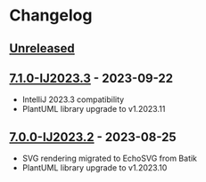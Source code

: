 # Changelog

## [Unreleased]

## [7.1.0-IJ2023.3] - 2023-09-22
- IntelliJ 2023.3 compatibility
- PlantUML library upgrade to v1.2023.11

## [7.0.0-IJ2023.2] - 2023-08-25
- SVG rendering migrated to EchoSVG from Batik
- PlantUML library upgrade to v1.2023.10

[Unreleased]: https://github.com/esteinberg/plantuml4idea/compare/v7.1.0-IJ2023.3...HEAD

[7.1.0-IJ2023.3]: https://github.com/esteinberg/plantuml4idea/compare/v7.0.0-IJ2023.2...v7.1.0-IJ2023.3
[7.0.0-IJ2023.2]: https://github.com/esteinberg/plantuml4idea/commits/v7.0.0-IJ2023.2
